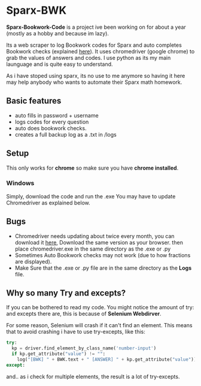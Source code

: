 # Sparx-BWK
**Sparx-Bookwork-Code** is a project ive been working on for about a year (mostly as a hobby and because im lazy).

Its a web scraper to log Bookwork codes for Sparx and auto completes Bookwork checks (explained [here](https://support.sparx.co.uk/en/knowledge/what-is-a-bookwork-check-and-why-are-they-used-in-sparx)). It uses chromedriver (google chrome) to grab the values of answers and codes. I use python as its my main launguage and is quite easy to understand.

As i have stoped using sparx, its no use to me anymore so having it here may help anybody who wants to automate their Sparx math homework.

## Basic features
* auto fills in password + username
* logs codes for every question
* auto does bookwork checks.
* creates a full backup log as a .txt in /logs

## Setup
This only works for **chrome** so make sure you have **chrome installed**.
### Windows
Simply, download the code and run the .exe
You may have to update Chromedriver as explained below.

## Bugs
* Chromedriver needs updating about twice every month, you can download it [here](https://chromedriver.chromium.org/downloads), Download the same version
as your browser. then place chromedriver.exe in the same directory as the .exe or .py
* Sometimes Auto Bookwork checks may not work (due to how fractions are displayed). 
* Make Sure that the .exe or .py file are in the same directory as the **Logs** file.
## Why so many Try and excepts?
If you can be bothered to read my code. You might notice the amount of try: and excepts there are, this is because of **Selenium Webdirver**.

For some reason, Selenium will crash if it can't find an element. This means that to avoid crashing i have to use try-excepts, like this:
``` python
try:
  kp = driver.find_element_by_class_name('number-input')
  if kp.get_attribute("value") != "":
    log("[BWK] " + BWK.text + " [ANSWER] " + kp.get_attribute("value"))
except:
```
and.. as i check for multiple elements, the result is a lot of try-excepts.
